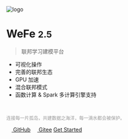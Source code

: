 <!-- 封面 -->

![logo](_media/icon.svg)

# WeFe <small>2.5</small>

> 联邦学习建模平台

- 可视化操作
- 完善的联邦生态
- GPU 加速
- 混合联邦模式
- 函数计算 & Spark 多计算引擎支持

<br>
<p style="text-shadow:0.1em 0.1em #fff;color:#999;font-size:12px">连接每一片孤岛，共建数据之海洋，每一滴水都会被保护。</p>

[<img src="https://github.githubassets.com/favicons/favicon.png" style="width:14px"/> GitHub](https://github.com/tianmiantech/WeFe)
[<img src="https://gitee.com/favicon.ico" style="width:14px"/> Gitee](https://gitee.com/tianmiantech/WeFe)
[Get Started](#WeFe)

